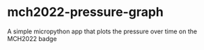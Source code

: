 # mch2022-pressure-graph
A simple micropython app that
plots the pressure over time
on the MCH2022 badge
